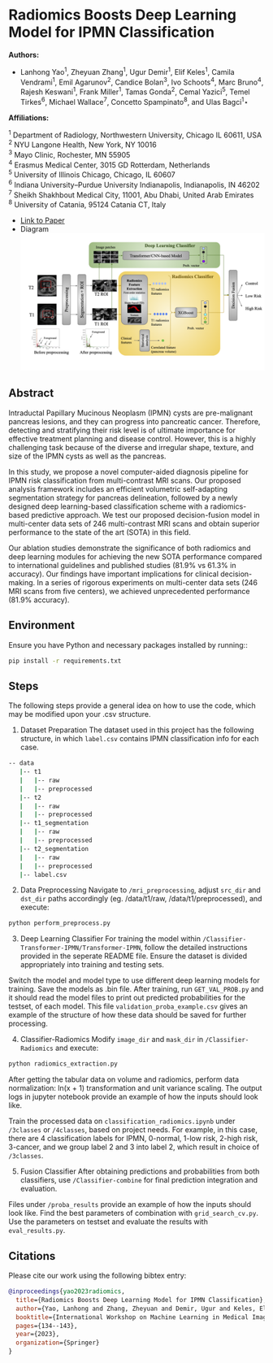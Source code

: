 
# Radiomics Boosts Deep Learning Model for IPMN Classification


**Authors:**

- Lanhong Yao<sup>1</sup>, Zheyuan Zhang<sup>1</sup>, Ugur Demir<sup>1</sup>, Elif Keles<sup>1</sup>, Camila Vendrami<sup>1</sup>, Emil Agarunov<sup>2</sup>, Candice Bolan<sup>3</sup>, Ivo Schoots<sup>4</sup>, Marc Bruno<sup>4</sup>, Rajesh Keswani<sup>1</sup>, Frank Miller<sup>1</sup>, Tamas Gonda<sup>2</sup>, Cemal Yazici<sup>5</sup>, Temel Tirkes<sup>6</sup>, Michael Wallace<sup>7</sup>, Concetto Spampinato<sup>8</sup>, and Ulas Bagci<sup>1</sup>⋆

**Affiliations:** 

<sup>1</sup> Department of Radiology, Northwestern University, Chicago IL 60611, USA  
<sup>2</sup> NYU Langone Health, New York, NY 10016  
<sup>3</sup> Mayo Clinic, Rochester, MN 55905  
<sup>4</sup> Erasmus Medical Center, 3015 GD Rotterdam, Netherlands  
<sup>5</sup> University of Illinois Chicago, Chicago, IL 60607  
<sup>6</sup> Indiana University–Purdue University Indianapolis, Indianapolis, IN 46202  
<sup>7</sup> Sheikh Shakhbout Medical City, 11001, Abu Dhabi, United Arab Emirates  
<sup>8</sup> University of Catania, 95124 Catania CT, Italy


- [Link to Paper](https://arxiv.org/pdf/2309.05857.pdf)
- Diagram 
![Diagram](/img/IPMN_classification.png)


## Abstract
Intraductal Papillary Mucinous Neoplasm (IPMN) cysts are pre-malignant pancreas lesions, and they can progress into pancreatic cancer. Therefore, detecting and stratifying their risk level is of ultimate importance for effective treatment planning and disease control. However, this is a highly challenging task because of the diverse and irregular shape, texture, and size of the IPMN cysts as well as the pancreas. 

In this study, we propose a novel computer-aided diagnosis pipeline for IPMN risk classification from multi-contrast MRI scans. Our proposed analysis framework includes an efficient volumetric self-adapting segmentation strategy for pancreas delineation, followed by a newly designed deep learning-based classification scheme with a radiomics-based predictive approach. We test our proposed decision-fusion model in multi-center data sets of 246 multi-contrast MRI scans and obtain superior performance to the state of the art (SOTA) in this field. 

Our ablation studies demonstrate the significance of both radiomics and deep learning modules for achieving the new SOTA performance compared to international guidelines and published studies (81.9% vs 61.3% in accuracy). Our findings have important implications for clinical decision-making. In a series of rigorous experiments on multi-center data sets (246 MRI scans from five centers), we achieved unprecedented performance (81.9% accuracy).


## Environment
Ensure you have Python and necessary packages installed by running::
```bash
pip install -r requirements.txt
```


## Steps
The following steps provide a general idea on how to use the code, which may be modified upon your .csv structure. 

1. Dataset Preparation
The dataset used in this project has the following structure, in which `label.csv` contains IPMN classification info for each case.
```bash
-- data
   |-- t1
   |   |-- raw
   |   |-- preprocessed
   |-- t2
   |   |-- raw
   |   |-- preprocessed
   |-- t1_segmentation
   |   |-- raw
   |   |-- preprocessed
   |-- t2_segmentation
   |   |-- raw
   |   |-- preprocessed
   |-- label.csv
```

2. Data Preprocessing
Navigate to `/mri_preprocessing`, adjust `src_dir` and `dst_dir` paths accordingly (eg. /data/t1/raw, /data/t1/preprocessed), and execute:
```bash
python perform_preprocess.py
```


3. Deep Learning Classifier
For training the model within `/Classifier-Transformer-IPMN/Transformer-IPMN`, follow the detailed instructions provided in the seperate README file. Ensure the dataset is divided appropriately into training and testing sets.

Switch the model and model type to use different deep learning models for training. Save the models as .bin file.
After training, run `GET_VAL_PROB.py` and it should read the model files to print out predicted probabilities for the testset, of each model. 
This file `validation_proba_example.csv` gives an example of the structure of how these data should be saved for further processing. 


4. Classifier-Radiomics
Modify `image_dir` and `mask_dir` in `/Classifier-Radiomics` and execute:
```bash
python radiomics_extraction.py
```

After getting the tabular data on volume and radiomics, perform data normalization: ln(x + 1) transformation and unit variance scaling. The output logs in jupyter notebook provide an example of how the inputs should look like.

Train the processed data on `classification_radiomics.ipynb` under `/3classes` or `/4classes`, based on project needs. For example, in this case, there are 4 classification labels for IPMN, 0-normal, 1-low risk, 2-high risk, 3-cancer, and we group label 2 and 3 into label 2, which result in choice of `/3classes`. 


5. Fusion Classifier
After obtaining predictions and probabilities from both classifiers, use `/Classifier-combine` for final prediction integration and evaluation.

Files under `/proba_results` provide an example of how the inputs should look like. Find the best parameters of combination with `grid_search_cv.py`. Use the parameters on testset and evaluate the results with `eval_results.py`. 

## Citations
Please cite our work using the following bibtex entry:
```bibtex
@inproceedings{yao2023radiomics,
  title={Radiomics Boosts Deep Learning Model for IPMN Classification},
  author={Yao, Lanhong and Zhang, Zheyuan and Demir, Ugur and Keles, Elif and Vendrami, Camila and Agarunov, Emil and Bolan, Candice and Schoots, Ivo and Bruno, Marc and Keswani, Rajesh and others},
  booktitle={International Workshop on Machine Learning in Medical Imaging},
  pages={134--143},
  year={2023},
  organization={Springer}
}
```
